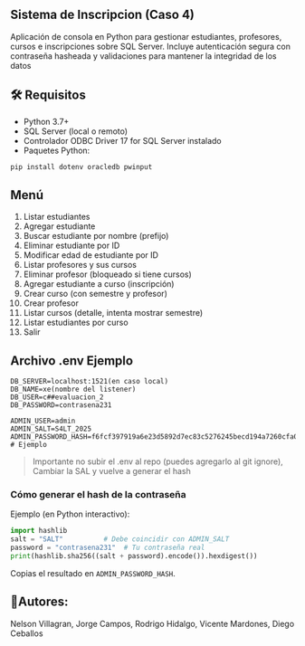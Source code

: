 ## Sistema de Inscripcion (Caso 4)
Aplicación de consola en Python para gestionar estudiantes, profesores, cursos e inscripciones sobre SQL Server. Incluye autenticación segura con contraseña hasheada y validaciones para mantener la integridad de los datos

## 🛠 Requisitos
- Python 3.7+
- SQL Server (local o remoto)
- Controlador ODBC Driver 17 for SQL Server instalado
- Paquetes Python:
```bash
pip install dotenv oracledb pwinput
```

## Menú
1. Listar estudiantes
2. Agregar estudiante
3. Buscar estudiante por nombre (prefijo)
4. Eliminar estudiante por ID
5. Modificar edad de estudiante por ID
6. Listar profesores y sus cursos
7. Eliminar profesor (bloqueado si tiene cursos)
8. Agregar estudiante a curso (inscripción)
9. Crear curso (con semestre y profesor)
10. Crear profesor
11. Listar cursos (detalle, intenta mostrar semestre)
12. Listar estudiantes por curso
13. Salir



## Archivo .env Ejemplo
```env
DB_SERVER=localhost:1521(en caso local)
DB_NAME=xe(nombre del listener)
DB_USER=c##evaluacion_2
DB_PASSWORD=contrasena231

ADMIN_USER=admin
ADMIN_SALT=S4LT_2025
ADMIN_PASSWORD_HASH=f6fcf397919a6e23d5892d7ec83c5276245becd194a7260cfa060999a2cf7489  # Ejemplo
```
>Importante no subir el .env al repo (puedes agregarlo al git ignore), Cambiar la SAL y vuelve a generar el hash 


### Cómo generar el hash de la contraseña
Ejemplo (en Python interactivo):
```python
import hashlib
salt = "SALT"          # Debe coincidir con ADMIN_SALT
password = "contrasena231"  # Tu contraseña real
print(hashlib.sha256((salt + password).encode()).hexdigest())
```
Copias el resultado en `ADMIN_PASSWORD_HASH`.

## 👤Autores:
Nelson Villagran, Jorge Campos, Rodrigo Hidalgo, Vicente Mardones, Diego Ceballos
